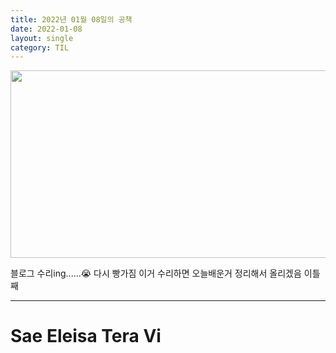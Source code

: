 ```yaml
---
title: 2022년 01월 08일의 공책
date: 2022-01-08
layout: single
category: TIL
---
```


<img src="https://media.vlpt.us/images/do66i/post/5d8cdf50-df2b-43df-b30a-425b8ae5f110/%E1%84%83%E1%85%A1%E1%86%AB%E1%84%87%E1%85%B5%E1%84%8D%E1%85%A1%E1%86%AF2.gif" width="650" height="300" />

블로그 수리ing......😭
다시 빵가짐 이거 수리하면 오늘배운거 정리해서 올리겠음
이틀째

---

# Sae Eleisa Tera Vi
